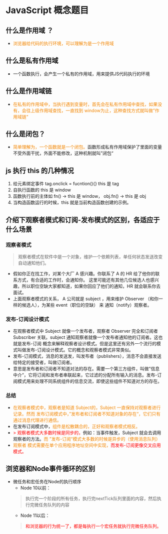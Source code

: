# JavaScript 概念题目

## 什么是作用域 ？
- <font color="#f28500">浏览器给代码的执行环境，可以理解为是一个作用域</font>

## 什么是私有作用域
- 一个函数执行，会产生一个私有的作用域，用来提供JS代码执行的环境

## 什么是作用域链
- <font color="#f28500">在私有的作用域中，当执行遇到变量时，首先会在私有作用域中查找，如果没有，会往上级作用域查找，一直找到 window为止，这种查找方式就叫做”作用域链“</font>

## 什么是闭包？
- <font color="#f28500"> 简单理解为，一个函数就是一个闭包。</font>函数形成私有作用域保护了里面的变量不受外面干扰，外面不能修改，这种机制就叫”闭包“

## js 执行 this 的几种情况
1. 给元素绑定事件 tag.onclick = fucntion(){} this 是 tag
2. 自执行函数的 this  是 window
3. 函数执行前的主体如 fn() -> this 是 window， obj.fn() -> this 是 obj
4. 当构造函数运行的时候，this 就是当前构造函数创建的示例。

## 介绍下观察者模式和订阅-发布模式的区别，各适应于什么场景
### 观察者模式
> 观察者模式在软件中是一个对象，维护一个依赖列表，单任何状态发送改变自动通知他们。
- 假如你正在找工作，对某个大厂 A 感兴趣。你联系了 A 的 HR 给了他你的联系方式，有合适的工作时，会通知你。 这里可能还有其他几位候选人也感兴趣，所以职位空缺大家都知道，如果你回应了他们的通知，HR 就会联系你去面试。
- 上面观察者模式的关系， A 公司就是 subject ，用来维护 Observer （和你一样的候选人），为某些 event（职位的空缺） 来 通知（notify）观察者。

### 发布-订阅设计模式
- 在观察者模式中 Subject 就像一个发布者，观察者 Observer 完全和订阅者 Subscriber 关联。subject 通知观察者就像一个发布者通知他的订阅者。这也就是发布-订阅 概念来解释观察者设计模式。但是这里还有另外一个流行的模式叫做发布-订阅设计模式。它的概念和观察者模式非常类似。
- 发布-订阅模式，消息的发送发，叫发布者（publishers），消息不会直接发送给特定的接受者，叫做订阅者。
- 意思是发布者和订阅者不知道对法的存在。需要一个第三方组件，叫做”信息中介“，它将订阅和发布者串联起来，它过滤的分配所有输入的消息。发布-订阅模式用来处理不同系统组件的信息交流，即使这些组件不知道对方的存在。

### 总结
- <font color="#f28500"> 在观察者模式中，观察者是知道 Subject的，Subject 一直保持对观察者进行记录。然而 发布订阅模式中，”发布者和订阅者不知道对象的存在“，它们只有通过消息代理进行通信。</font>
- 在发布订阅模式中，<font color="#f28500">组件是松散耦合的，正好和观察者模式相反。</font>
- <font color="red">> 观察者模式大多数时候是同步的，</font>例如：当事件触发，Subject 就会去调用观察者的方法。<font color="#f28500">而 ”发布-订阅“模式大多数的时候是异步的（使用消息队列）</font>
- <font color="#f28500">观察者 模式需要在单个应用程序地址空间中实现，</font><font color="red">而发布-订阅更像交叉应用模式。</font>

## 浏览器和Node事件循环的区别
- 微任务和宏任务在Node的执行顺序
  - Node 10以前：
  > 执行完一个阶段的所有任务，执行完nextTick队列里面的内容，然后执行完微任务队列的内容
  - Node 11以后：
  > <font color="red"> 和浏览器的行为统一了，都是每执行一个宏任务就执行完微任务队列。</font>
